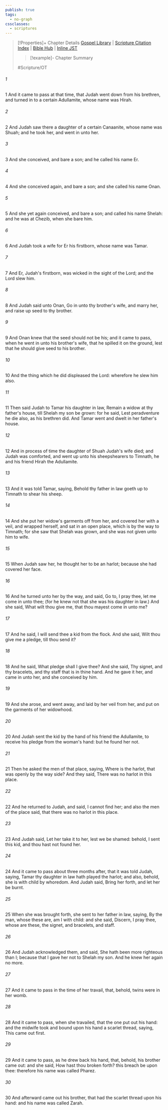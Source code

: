 ```yaml
---
publish: true
tags:
  - no-graph
cssclasses:
  - scriptures
---
```

>[!Properties]+ Chapter Details
>[Gospel Library](https://churchofjesuschrist.org/study/scriptures/ot/gen/38?lang=eng)    |    [Scripture Citation Index](https://scriptures.byu.edu/#06526::c06526)    |    [Bible Hub](https://biblehub.com/genesis/38.htm)    |    [Inline JST](https://scripturetoolbox.com/html/ic/Genesis/38.html)
>>[!example]- Chapter Summary
>> 
> 
>
>#Scripture/OT
###### 1
1 And it came to pass at that time, that Judah went down from his brethren, and turned in to a certain Adullamite, whose name was Hirah.
###### 2
2 And Judah saw there a daughter of a certain Canaanite, whose name was Shuah; and he took her, and went in unto her.
###### 3
3 And she conceived, and bare a son; and he called his name Er.
###### 4
4 And she conceived again, and bare a son; and she called his name Onan.
###### 5
5 And she yet again conceived, and bare a son; and called his name Shelah: and he was at Chezib, when she bare him.
###### 6
6 And Judah took a wife for Er his firstborn, whose name was Tamar.
###### 7
7 And Er, Judah's firstborn, was wicked in the sight of the Lord; and the Lord slew him.
###### 8
8 And Judah said unto Onan, Go in unto thy brother's wife, and marry her, and raise up seed to thy brother.
###### 9
9 And Onan knew that the seed should not be his; and it came to pass, when he went in unto his brother's wife, that he spilled it on the ground, lest that he should give seed to his brother.
###### 10
10 And the thing which he did displeased the Lord: wherefore he slew him also.
###### 11
11 Then said Judah to Tamar his daughter in law, Remain a widow at thy father's house, till Shelah my son be grown: for he said, Lest peradventure he die also, as his brethren did. And Tamar went and dwelt in her father's house.
###### 12
12 And in process of time the daughter of Shuah Judah's wife died; and Judah was comforted, and went up unto his sheepshearers to Timnath, he and his friend Hirah the Adullamite.
###### 13
13 And it was told Tamar, saying, Behold thy father in law goeth up to Timnath to shear his sheep.
###### 14
14 And she put her widow's garments off from her, and covered her with a veil, and wrapped herself, and sat in an open place, which is by the way to Timnath; for she saw that Shelah was grown, and she was not given unto him to wife.
###### 15
15 When Judah saw her, he thought her to be an harlot; because she had covered her face.
###### 16
16 And he turned unto her by the way, and said, Go to, I pray thee, let me come in unto thee; (for he knew not that she was his daughter in law.) And she said, What wilt thou give me, that thou mayest come in unto me?
###### 17
17 And he said, I will send thee a kid from the flock. And she said, Wilt thou give me a pledge, till thou send it?
###### 18
18 And he said, What pledge shall I give thee? And she said, Thy signet, and thy bracelets, and thy staff that is in thine hand. And he gave it her, and came in unto her, and she conceived by him.
###### 19
19 And she arose, and went away, and laid by her veil from her, and put on the garments of her widowhood.
###### 20
20 And Judah sent the kid by the hand of his friend the Adullamite, to receive his pledge from the woman's hand: but he found her not.
###### 21
21 Then he asked the men of that place, saying, Where is the harlot, that was openly by the way side? And they said, There was no harlot in this place.
###### 22
22 And he returned to Judah, and said, I cannot find her; and also the men of the place said, that there was no harlot in this place.
###### 23
23 And Judah said, Let her take it to her, lest we be shamed: behold, I sent this kid, and thou hast not found her.
###### 24
24 And it came to pass about three months after, that it was told Judah, saying, Tamar thy daughter in law hath played the harlot; and also, behold, she is with child by whoredom. And Judah said, Bring her forth, and let her be burnt.
###### 25
25 When she was brought forth, she sent to her father in law, saying, By the man, whose these are, am I with child: and she said, Discern, I pray thee, whose are these, the signet, and bracelets, and staff.
###### 26
26 And Judah acknowledged them, and said, She hath been more righteous than I; because that I gave her not to Shelah my son. And he knew her again no more.
###### 27
27 And it came to pass in the time of her travail, that, behold, twins were in her womb.
###### 28
28 And it came to pass, when she travailed, that the one put out his hand: and the midwife took and bound upon his hand a scarlet thread, saying, This came out first.
###### 29
29 And it came to pass, as he drew back his hand, that, behold, his brother came out: and she said, How hast thou broken forth? this breach be upon thee: therefore his name was called Pharez.
###### 30
30 And afterward came out his brother, that had the scarlet thread upon his hand: and his name was called Zarah.
